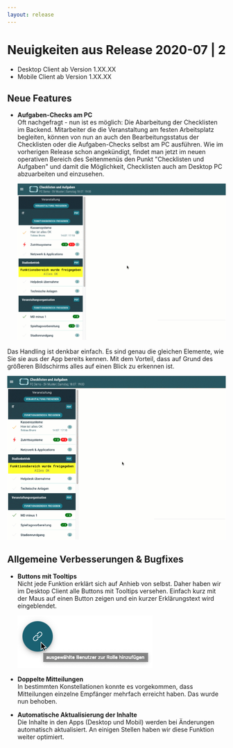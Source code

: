 ```yaml
---
layout: release
---
```


# Neuigkeiten aus Release 2020-07 | 2

* Desktop Client ab Version 1.XX.XX
* Mobile Client ab Version 1.XX.XX

## Neue Features

- **Aufgaben-Checks am PC** <br>
Oft nachgefragt - nun ist es möglich: Die Abarbeitung der Checklisten im Backend. Mitarbeiter die die Veranstaltung am festen Arbeitsplatz begleiten, können von nun an auch den Bearbeitungsstatus der Checklisten oder die Aufgaben-Checks selbst am PC ausführen. Wie im vorherigen Release schon angekündigt, findet man jetzt im neuen operativen Bereich des Seitenmenüs den Punkt "Checklisten und Aufgaben" und damit die Möglichkeit, Checklisten auch am Desktop PC abzuarbeiten und einzusehen. 
  
  ![Aufgaben-Checks am PC](Bilder/check-pc.gif)

Das Handling ist denkbar einfach. Es sind genau die gleichen Elemente, wie Sie sie aus der App bereits kennen. Mit dem Vorteil, dass auf Grund des größeren Bildschirms alles auf einen Blick zu erkennen ist.

  ![Aufgaben-Checks am PC](Bilder/check-pc.gif)

## Allgemeine Verbesserungen & Bugfixes

- **Buttons mit Tooltips** <br>
Nicht jede Funktion erklärt sich auf Anhieb von selbst. Daher haben wir im Desktop Client alle Buttons mit Tooltips versehen. Einfach kurz mit der Maus auf einen Button zeigen und ein kurzer Erklärungstext wird eingeblendet.

  ![Toolzips](Bilder/tooltip.png)

- **Doppelte Mitteilungen** <br>
In bestimmten Konstellationen konnte es vorgekommen, dass Mitteilungen einzelne Empfänger mehrfach erreicht haben. Das wurde nun behoben.

- **Automatische Aktualisierung der Inhalte** <br>
Die Inhalte in den Apps (Desktop und Mobil) werden bei Änderungen automatisch aktualisiert. An einigen Stellen haben wir diese Funktion weiter optimiert.